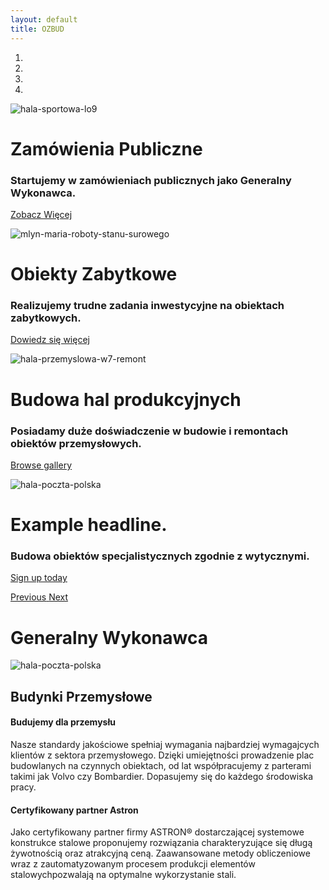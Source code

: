 ```yaml
---
layout: default
title: OZBUD
---
```


<div class="container-fluid no-padding">
  <div id="myCarousel" class="carousel slide" data-ride="carousel" data-interval="7000">
    <ol class="carousel-indicators">
      <li data-target="#myCarousel" data-slide-to="0" class="active"></li>
      <li data-target="#myCarousel" data-slide-to="1" class=""></li>
      <li data-target="#myCarousel" data-slide-to="2" class=""></li>
      <li data-target="#myCarousel" data-slide-to="3" class=""></li>
    </ol>
    <div class="carousel-inner">
      <div class="carousel-item active">
        <picture>
          <source srcset="assets/img/2000x850/hala-sportowa-lo_ix.jpg" media="(min-width: 1400px)">
          <source srcset="assets/img/1400x800/hala-sportowa-lo_ix.jpg" media="(min-width: 768px)">
          <source srcset="assets/img/1000x800/hala-sportowa-lo_ix.jpg" media="(min-width: 576px)">
          <img class="first-slide img-fluid d-block" src="assets/img/600x800/hala-sportowa-lo_ix.jpg" alt="hala-sportowa-lo9">
        </picture>
        <!---<img class="first-slide img-fluid d-block" src="/assets/img/mmr_1500x630.jpg" alt="First slide">--->
        <div class="container">
          <div class="carousel-caption">
            <div class="text-shadow">
              <h1>Zamówienia Publiczne</h1>
              <h3>Startujemy w zamówieniach publicznych jako Generalny Wykonawca.</h3>
            </div>
            <p><a class="btn btn-lg btn-primary" href="#" role="button">Zobacz Więcej</a></p>
          </div>
        </div>
      </div>
      <div class="carousel-item">
        <picture>
          <source srcset="assets/img/2000x850/mlyn-maria-roboty-stanu-surowego.jpg" media="(min-width: 1400px)">
          <source srcset="assets/img/1400x800/mlyn-maria-roboty-stanu-surowego.jpg" media="(min-width: 768px)">
          <source srcset="assets/img/1000x800/mlyn-maria-roboty-stanu-surowego.jpg" media="(min-width: 576px)">
          <img class="second-slide img-fluid d-block" src="assets/img/600x800/mlyn-maria-roboty-stanu-surowego.jpg" alt="mlyn-maria-roboty-stanu-surowego">
        </picture>
        <div class="container">
          <div class="carousel-caption">
            <div class="text-shadow">
              <h1>Obiekty Zabytkowe</h1>
              <h3>Realizujemy trudne zadania inwestycyjne na obiektach zabytkowych.</h3>
            </div>
            <p><a class="btn btn-lg btn-primary" href="#" role="button">Dowiedz się więcej</a></p>
          </div>
        </div>
      </div>
      <div class="carousel-item">
        <picture>
          <source srcset="assets/img/2000x850/hala-przemyslowa-w7-remont.jpg" media="(min-width: 1400px)">
          <source srcset="assets/img/1400x800/hala-przemyslowa-w7-remont.jpg" media="(min-width: 768px)">
          <source srcset="assets/img/1000x800/hala-przemyslowa-w7-remont.jpg" media="(min-width: 576px)">
          <img class="third-slide img-fluid d-block" src="assets/img/600x800/hala-przemyslowa-w7-remont.jpg" alt="hala-przemyslowa-w7-remont">
        </picture>
        <div class="container">
          <div class="carousel-caption">
            <div class="text-shadow">
              <h1>Budowa hal produkcyjnych</h1>
              <h3>Posiadamy duże doświadczenie w budowie i remontach obiektów przemysłowych.</h3>
            </div>
            <p><a class="btn btn-lg btn-primary" href="#" role="button">Browse gallery</a></p>
          </div>
        </div>
      </div>
      <div class="carousel-item">
        <picture>
          <source srcset="assets/img/2000x850/hala-poczta-polska.jpg" media="(min-width: 1400px)">
          <source srcset="assets/img/1400x800/hala-poczta-polska.jpg" media="(min-width: 768px)">
          <source srcset="assets/img/1000x800/hala-poczta-polska.jpg" media="(min-width: 576px)">
          <img class="fourth-slide img-fluid d-block" src="assets/img/600x800/hala-poczta-polska.jpg" alt="hala-poczta-polska">
        </picture>
        <!---<img class="first-slide img-fluid d-block" src="/assets/img/mmr_1500x630.jpg" alt="First slide">--->
        <div class="container">
          <div class="carousel-caption">
            <div class="text-shadow">
              <h1>Example headline.</h1>
              <h3>Budowa obiektów specjalistycznych zgodnie z wytycznymi.</h3>
            </div>
            <p><a class="btn btn-lg btn-primary" href="#" role="button">Sign up today</a></p>
          </div>
        </div>
      </div>
    </div>
    <a class="carousel-control-prev" href="#myCarousel" role="button" data-slide="prev">
      <!---<span class="carousel-control-prev-icon" aria-hidden="true"></span>--->
      <span class="sr-only">Previous</span>
    </a>
    <a class="carousel-control-next" href="#myCarousel" role="button" data-slide="next">
      <!---<span class="carousel-control-next-icon" aria-hidden="true"></span>--->
      <span class="sr-only">Next</span>
    </a>
  </div>
  <div class="container text-dark text-center">
  <h1>Generalny Wykonawca</h1>
  </div>
  <div class="container-fluid text-dark">
    <div class="row">
      <div class="col-md no-padding">
        <picture>
          <source srcset="assets/img/1000x400/hala-poczta-polska.jpg" media="(min-width: 1600px)">
          <source srcset="assets/img/1000x800/hala-poczta-polska.jpg" media="(min-width: 1100px)">
          <source srcset="assets/img/1000x800/hala-poczta-polska.jpg" media="(min-width: 700px)">
          <img class="img-fluid d-block" src="assets/img/600x800/hala-poczta-polska.jpg" alt="hala-poczta-polska">
        </picture>
      </div>
      <div class="col-md text-center">
        <h2>Budynki Przemysłowe</h2>
        <div class="row text-justify">
          <div class="col-sm">
          <h4>Budujemy dla przemysłu</h4>
          <p>Nasze standardy jakościowe spełniaj wymagania najbardziej wymagajcych klientów z sektora przemysłowego. Dzięki umiejętności prowadzenie plac budowlanych na czynnych obiektach, od lat współpracujemy z parterami takimi jak Volvo czy Bombardier. Dopasujemy się do każdego środowiska pracy.</p>
          </div>
          <div class="col-sm">
          <h4>Certyfikowany partner Astron</h4>
          <p>Jako certyfikowany partner firmy ASTRON® dostarczającej systemowe konstrukce stalowe proponujemy rozwiązania charakteryzujące się długą żywotnością oraz atrakcyjną ceną. Zaawansowane metody obliczeniowe wraz z zautomatyzowanym procesem produkcji elementów stalowychpozwalają na optymalne wykorzystanie stali.</p>
          </div>
        </div>
      </div>
    </div>
  </div>
</div>